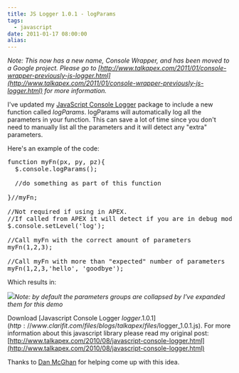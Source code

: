 ```yaml
---
title: JS Logger 1.0.1 - logParams
tags:
  - javascript
date: 2011-01-17 08:00:00
alias:
---
```


<span style="font-style: italic;">Note: This now has a new name, Console Wrapper, and has been moved to a Google project. Please go to [http://www.talkapex.com/2011/01/console-wrapper-previously-js-logger.html](http://www.talkapex.com/2011/01/console-wrapper-previously-js-logger.html) for more information.</span>

I've updated my [JavaScript Console Logger](http://www.talkapex.com/2010/08/javascript-console-logger.html) package to include a new function called <span style="font-style: italic;">logParams</span>. logParams will automatically log all the parameters in your function. This can save a lot of time since you don't need to manually list all the parameters and it will detect any "extra" parameters.

Here's an example of the code:
<pre class="brush: js;highlight:2">
function myFn(px, py, pz){
  $.console.logParams();

  //do something as part of this function

}//myFn;

//Not required if using in APEX.
//If called from APEX it will detect if you are in debug mode
$.console.setLevel('log');

//Call myFn with the correct amount of parameters
myFn(1,2,3);

//Call myFn with more than "expected" number of parameters
myFn(1,2,3,'hello', 'goodbye');</pre>Which results in:

[![](http://1.bp.blogspot.com/_33EF80fk9sM/TTN9AtDxneI/AAAAAAAAD3c/R9SZhwhs6Ec/s400/logger_1.0.1_logparams.jpg)](http://1.bp.blogspot.com/_33EF80fk9sM/TTN9AtDxneI/AAAAAAAAD3c/R9SZhwhs6Ec/s1600/logger_1.0.1_logparams.jpg)<span style="font-style: italic;">Note: by default the parameters groups are collapsed by I've expanded them for this demo</span>

Download [Javascript Console Logger $logger.1.0.1](http://www.clarifit.com/files/blogs/talkapex/files/$logger_1.0.1.js). For more information about this javascript library please read my original post: [http://www.talkapex.com/2010/08/javascript-console-logger.html](http://www.talkapex.com/2010/08/javascript-console-logger.html)

Thanks to [Dan McGhan](http://www.danielmcghan.us/) for helping come up with this idea.
